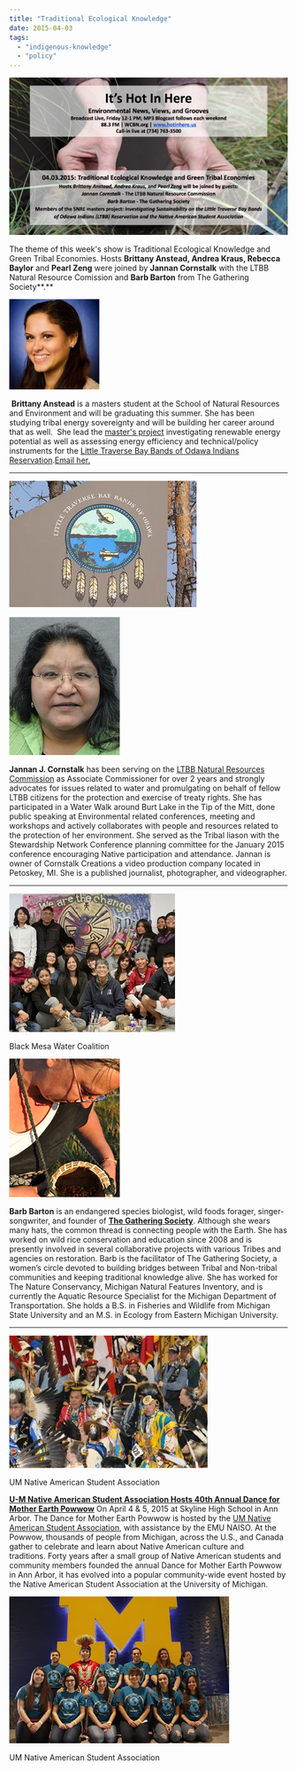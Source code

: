 ```yaml
---
title: "Traditional Ecological Knowledge"
date: 2015-04-03
tags: 
  - "indigenous-knowledge"
  - "policy"
---
```


![Picture](images/14286850141.jpg)

The theme of this week's show is Traditional Ecological Knowledge and Green Tribal Economies. Hosts **Brittany Anstead, Andrea Kraus, Rebecca Baylor** and **Pearl Zeng** were joined by **Jannan Cornstalk** with the LTBB Natural Resource Comission and **Barb Barton** from The Gathering Society**.**

<!--more-->

![Picture](images/3233811.jpg)

 **Brittany Anstead** is a masters student at the School of Natural Resources and Environment and will be graduating this summer. She has been studying tribal energy sovereignty and will be building her career around that as well.  She lead the [master's project](http://www.snre.umich.edu/current_students/masters_projects/improving_energy_sustainability_for_the_ltbb_reservation_2015) investigating renewable energy potential as well as assessing energy efficiency and technical/policy instruments for the [Little Traverse Bay Bands of Odawa Indians Reservation](http://www.ltbbodawa-nsn.gov).[Email her.](mailto:bcanstea@umich.edu) 

* * *

![Picture](images/89994021.jpg)

![Picture](images/14286847641.jpg)

**Jannan J. Cornstalk** has been serving on the [LTBB Natural Resources Commission](http://www.stewardshipnetworkconference.org/site/apps/kb/cs/contactdisplay.asp?c=flKVI8OPImJcH&b=8967253&sid=hpIRKTMtFgISL0MxHlH&r=1) as Associate Commissioner for over 2 years and strongly advocates for issues related to water and promulgating on behalf of fellow LTBB citizens for the protection and exercise of treaty rights. She has participated in a Water Walk around Burt Lake in the Tip of the Mitt, done public speaking at Environmental related conferences, meeting and workshops and actively collaborates with people and resources related to the protection of her environment. She served as the Tribal liason with the Stewardship Network Conference planning committee for the January 2015 conference encouraging Native participation and attendance. Jannan is owner of Cornstalk Creations a video production company located in Petoskey, MI. She is a published journalist, photographer, and videographer.

* * *

![Picture](images/5528279_orig1.jpg)

Black Mesa Water Coalition

![Picture](images/68488851.jpg)

**Barb Barton** is an endangered species biologist, wild foods forager, singer-songwriter, and founder of **[The Gathering Society](http://www.thegatheringsociety.com)**. Although she wears many hats, the common thread is connecting people with the Earth. She has worked on wild rice conservation and education since 2008 and is presently involved in several collaborative projects with various Tribes and agencies on restoration. Barb is the facilitator of The Gathering Society, a women’s circle devoted to building bridges between Tribal and Non-tribal communities and keeping traditional knowledge alive. She has worked for The Nature Conservancy, Michigan Natural Features Inventory, and is currently the Aquatic Resource Specialist for the Michigan Department of Transportation. She holds a B.S. in Fisheries and Wildlife from Michigan State University and an M.S. in Ecology from Eastern Michigan University.

* * *

![Picture](images/25542051.jpg)

UM Native American Student Association

**[U-M Native American Student Association Hosts 40th Annual Dance for Mother Earth Powwow](http://powwow.umich.edu/home)** On April 4 & 5, 2015 at Skyline High School in Ann Arbor. The Dance for Mother Earth Powwow is hosted by the [UM Native American Student Association](https://www.facebook.com/NASAatUMich), with assistance by the EMU NAISO. At the Powwow, thousands of people from Michigan, across the U.S., and Canada gather to celebrate and learn about Native American culture and traditions. Forty years after a small group of Native American students and community members founded the annual Dance for Mother Earth Powwow in Ann Arbor, it has evolved into a popular community-wide event hosted by the Native American Student Association at the University of Michigan.

![Picture](images/8925888_orig1.jpg)

UM Native American Student Association
